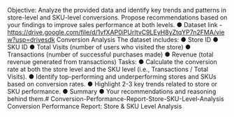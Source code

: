 Objective: 
Analyze the provided data and identify key trends and patterns in store-level and SKU-level 
conversions. Propose recommendations based on your findings to improve sales performance at 
both levels. 
● Dataset link - 
https://drive.google.com/file/d/1vfXAP0iPUrItvC9LEyH8yZtqYP7n2FMA/view?usp=drivesdk 
Conversion Analysis 
The dataset includes: 
● Store ID 
● SKU ID 
● Total Visits (number of users who visited the store) 
● Transactions (number of successful purchases made) 
● Revenue (total revenue generated from transactions) 
Tasks: 
● Calculate the conversion rate at both the store level and the SKU level (i.e., Transactions / 
Total Visits). 
● Identify top-performing and underperforming stores and SKUs based on conversion rates. 
● Highlight 2-3 key trends related to store or SKU performance. 
● Summary 
● Your recommendations and reasoning behind them.# Conversion-Performance-Report-Store-SKU-Level-Analysis
Conversion Performance Report: Store &amp; SKU Level Analysis
